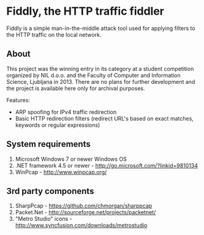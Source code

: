 ﻿# Fiddly, the HTTP traffic fiddler

Fiddly is a simple man-in-the-middle attack tool used for applying filters to the HTTP traffic on the local network.

## About

This project was the winning entry in its category at a student competition organized by NIL d.o.o. and the 
Faculty of Computer and Information Science, Ljubljana in 2013. There are no plans for further development and 
the project is available here only for archival purposes.

Features:

* ARP spoofing for IPv4 traffic redirection
* Basic HTTP redirection filters
  (redirect URL's based on exact matches, keywords or regular expressions)

## System requirements

1) Microsoft Windows 7 or newer Windows OS
2) .NET framework 4.5 or newer - http://go.microsoft.com/?linkid=9810134
3) WinPcap - http://www.winpcap.org/

## 3rd party components

1) SharpPcap - https://github.com/chmorgan/sharppcap
2) Packet.Net - http://sourceforge.net/projects/packetnet/
3) "Metro Studio" icons - http://www.syncfusion.com/downloads/metrostudio
